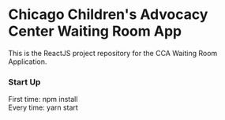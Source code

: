 # Chicago Children's Advocacy Center Waiting Room App
This is the ReactJS project repository for the CCA Waiting Room Application.

### Start Up
First time: npm install\
Every time: yarn start
